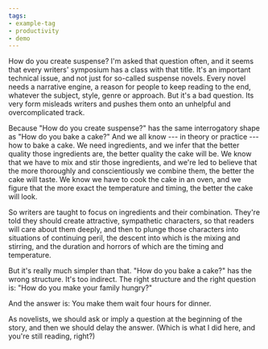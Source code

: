 ```yaml
---
tags:
- example-tag
- productivity
- demo
---
```


How do you create suspense? I'm asked that question often, and it seems that every writers' symposium has a class with that title. It's an important technical issue, and not just for so-called suspense novels. Every novel needs a narrative engine, a reason for people to keep reading to the end, whatever the subject, style, genre or approach. But it's a bad question. Its very form misleads writers and pushes them onto an unhelpful and overcomplicated track.

Because "How do you create suspense?" has the same interrogatory shape as "How do you bake a cake?" And we all know --- in theory or practice --- how to bake a cake. We need ingredients, and we infer that the better quality those ingredients are, the better quality the cake will be. We know that we have to mix and stir those ingredients, and we're led to believe that the more thoroughly and conscientiously we combine them, the better the cake will taste. We know we have to cook the cake in an oven, and we figure that the more exact the temperature and timing, the better the cake will look.

So writers are taught to focus on ingredients and their combination. They're told they should create attractive, sympathetic characters, so that readers will care about them deeply, and then to plunge those characters into situations of continuing peril, the descent into which is the mixing and stirring, and the duration and horrors of which are the timing and temperature.

But it's really much simpler than that. "How do you bake a cake?" has the wrong structure. It's too indirect. The right structure and the right question is: "How do you make your family hungry?"

And the answer is: You make them wait four hours for dinner.

As novelists, we should ask or imply a question at the beginning of the story, and then we should delay the answer. (Which is what I did here, and you're still reading, right?)